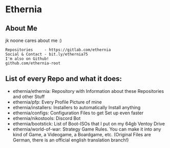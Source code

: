# Ethernia
## About Me
jk noone cares about me :)

    Repositories     - https://gitlab.com/ethernia
    Social & Contact - bit.ly/ethernia75
    I'm also on Github!
    github.com/ethernia-root

## List of every Repo and what it does:

- ethernia/ethernia:
    Repository with Information about these Repositories and other Stuff
- ethernia/pfp:
    Every Profile Picture of mine
- ethernia/installers:
    Installers to automatically Install anything
- ethernia/configs:
    Configuration Files to get Set up even faster
- ethernia/nikostools:
    Discord Bot
- ethernia/bootstick:
    List of Boot-ISOs that I put on my 64gb Ventoy Drive
- ethernia/world-of-war:
    Strategy Game Rules. You can make it into any kind of Game, a Videogame, a Boardgame, etc.
    (Original Files are German, there is an official english translation branch!)
